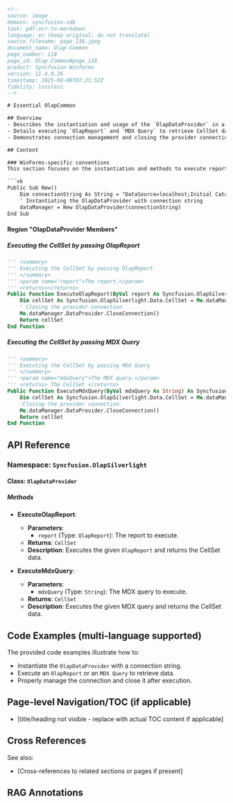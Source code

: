 ```html
<!-- 
source: image
domain: syncfusion-sdk
task: pdf-ocr-to-markdown
language: en (keep original; do not translate)
source_filename: page_118.jpeg
document_name: Olap Common
page_number: 118
page_id: Olap Common#page_118
product: Syncfusion Winforms
version: 11.4.0.26
timestamp: 2025-08-09T07:21:52Z
fidelity: lossless
-->

# Essential OlapCommon

## Overview
- Describes the instantiation and usage of the `OlapDataProvider` in a WinForms application.
- Details executing `OlapReport` and `MDX Query` to retrieve CellSet data.
- Demonstrates connection management and closing the provider connection.

## Content

### WinForms-specific conventions
This section focuses on the instantiation and methods to execute reports and MDX queries using the `OlapDataProvider`.

```vb
Public Sub New()
    Dim connectionString As String = "DataSource=localhost;Initial Catalog=Adventure Works DW"
    ' Instantiating the OlapDataProvider with connection string
    dataManager = New OlapDataProvider(connectionString)
End Sub
```

#### Region "OlapDataProvider Members"

##### Executing the CellSet by passing OlapReport
```vb
''' <summary>
''' Executing the CellSet by passing OlapReport
''' </summary>
''' <param name="report">The report.</param>
''' <returns></returns>
Public Function ExecuteOlapReport(ByVal report As Syncfusion.OlapSilverlight.Reports.OlapReport) As Syncfusion.OlapSilverlight.Data.CellSet
    Dim cellSet As Syncfusion.OlapSilverlight.Data.CellSet = Me.dataManager.ExecuteOlapReport(report)
    ' Closing the provider connection
    Me.dataManager.DataProvider.CloseConnection()
    Return cellSet
End Function
```

##### Executing the CellSet by passing MDX Query
```vb
''' <summary>
''' Executing the CellSet by passing MDX Query
''' </summary>
''' <param name="mdxQuery">The MDX query.</param>
''' <returns> The CellSet </returns>
Public Function ExecuteMdxQuery(ByVal mdxQuery As String) As Syncfusion.OlapSilverlight.Data.CellSet
    Dim cellSet As Syncfusion.OlapSilverlight.Data.CellSet = Me.dataManager.ExecuteMdxQuery(mdxQuery)
    'Closing the provider connection.
    Me.dataManager.DataProvider.CloseConnection()
    Return cellSet
End Function
```

## API Reference

### Namespace: `Syncfusion.OlapSilverlight`

#### Class: `OlapDataProvider`

##### Methods
- **ExecuteOlapReport**:
  - **Parameters**:
    - `report` (Type: `OlapReport`): The report to execute.
  - **Returns**: `CellSet`
  - **Description**: Executes the given `OlapReport` and returns the CellSet data.

- **ExecuteMdxQuery**:
  - **Parameters**:
    - `mdxQuery` (Type: `String`): The MDX query to execute.
  - **Returns**: `CellSet`
  - **Description**: Executes the given MDX query and returns the CellSet data.

## Code Examples (multi-language supported)
The provided code examples illustrate how to:
- Instantiate the `OlapDataProvider` with a connection string.
- Execute an `OlapReport` or an `MDX Query` to retrieve data.
- Properly manage the connection and close it after execution.

## Page-level Navigation/TOC (if applicable)
- [title/heading not visible - replace with actual TOC content if applicable]

## Cross References
See also:
- [Cross-references to related sections or pages if present]

## RAG Annotations
<!-- tags: [Syncfusion Winforms, OlapDataProvider, OlapReport, MDX Query, CellSet] keywords: [connectionString, OlapDataProvider, OlapReport, ExecuteOlapReport, ExecuteMdxQuery, CellSet, CloseConnection] -->
```
